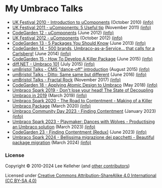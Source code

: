# My Umbraco Talks

* [UK Festival 2010 - Introduction to uComponents](UK10/) (October 2010) [(info)](UK10/README.md)
* [UK Festival 2011 - uComponents: 5 Useful tip](UK11/) (November 2011) [(info)](UK11/README.md)
* [CodeGarden 12 - uComponents](CG12/) (June 2012) [(info)](CG12/README.md)
* [UK Festival 2012 - uComponents](UK12/) (October 2012) [(info)](UK12/README.md)
* [CodeGarden 13 - 5 Packages You Should Know](CG13/) (June 2013) [(info)](CG13/README.md)
* [CodeGarden 14 - 500 brands, Umbraco-as-a-Service... that calls for a Carlsberg!](CG14/) (June 2014) [(info)](CG14/README.md)
* [CodeGarden 15 - How To Develop A Killer Package](CG15/) (June 2015) [(info)](CG15/README.md)
* [diff.NET - Umbraco 101](diff.NET/2015-07-08/) (July 2015) [(info)](diff.NET/2015-07-08/README.md)
* [umBristol Talks - CMS "dance-off" introduction](umBristol/2015-08-25/) (August 2015) [(info)](umBristol/2015-08-25/README.md)
* [umBristol Talks - Ditto: Same same but different](umBristol/2016-06-09/) (June 2016) [(info)](umBristol/2016-06-09/README.md)
* [umBristol Talks - Fractal Rock](umBristol/2017-11-29/) (November 2017) [(info)](umBristol/2017-11-29/README.md)
* [CodeGarden 18 - Applying Atomic Design to Umbraco](CG18/) (May 2018) [(info)](CG18/README.md)
* [Umbraco Spark 2019 - Don't lose your head! The State of Decoupling Umbraco in 2019](USIC19/) (March 2019) [(info)](USIC19/README.md)
* [Umbraco Spark 2020 - The Road to Contentment - Making of a Killer Umbraco Package](USIC20/) (March 2020) [(info)](USIC20/README.md)
* [Umbraco Community Day 2023 - Finding Contentment](UCD23/) (January 2023) [(info)](UCD23/README.md)
* [Umbraco Spark 2023 - Playmaker: Dances with Wolves - Productising an Umbraco solution](USIC23/) (March 2023) [(info)](USIC23/README.md)
* [CodeGarden 23 - Finding Contentment (Redux)](CG23/) (June 2023) [(info)](CG23/README.md)
* [Umbraco Spark 2024 - Bellissima migrazione dei pacchetti - Beautiful package migration](USIC24/) (March 2024) [(info)](USIC24/README.md)

### License

Copyright &copy; 2010-2024 Lee Kelleher (and [other contributors](https://github.com/leekelleher/umbraco-talks/graphs/contributors))

Licensed under [Creative Commons Attribution-ShareAlike 4.0 International (CC BY-SA 4.0)](LICENSE.md)
